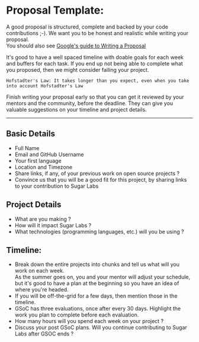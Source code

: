 # Proposal Template:
A good proposal is structured, complete and backed by your code contributions ;-). We want you to be honest and realistic while writing your proposal.<br>
You should also see [Google's guide to Writing a Proposal](https://google.github.io/gsocguides/student/writing-a-proposal)

It's good to have a well spaced timeline with doable goals for each week and buffers for each task. If you end up not being able to complete what you proposed, then we might consider failing your project.

```
Hofstadter's Law: It takes longer than you expect, even when you take into account Hofstadter's Law
```

Finish writing your proposal early so that you can get it reviewed by your mentors and the community, before the deadline. They can give you valuable suggestions on your timeline and project details.

---------------
## Basic Details
 - Full Name
 - Email and GitHub Username
 - Your first language
 - Location and Timezone
 - Share links, if any, of your previous work on open source projects ?
 - Convince us that you will be a good fit for this project, by sharing links to your contribution to Sugar Labs


## Project Details
 - What are you making ? 
 - How will it impact Sugar Labs ?
 - What technologies (programming languages, etc.) will you be using ?

## Timeline:
 - Break down the entire projects into chunks and tell us what will you work on each week.<br>
   As the summer goes on, you and your mentor will adjust your schedule, but it's good to have a plan at the beginning so you have an idea of where you're headed.
 - If you will be off-the-grid for a few days, then mention those in the timeline.
 - GSoC has three evaluations, once after every 30 days. Highlight the work you plan to complete before each evaluation.
 - How many hours will you spend each week on your project ?
 - Discuss your post GSoC plans. Will you continue contributing to Sugar Labs after GSOC ends ?